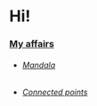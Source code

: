 # Hi!

<div align="center" width='50%'>
  <a href="https://media.giphy.com/media/3oEduZHK9DOK3jXhlK/giphy.gif">
</div>



### My affairs
  - ###### [Mandala](https://rw610.github.io/mandala/)
  - ###### [Connected points](https://rw610.github.io/canvas/)
